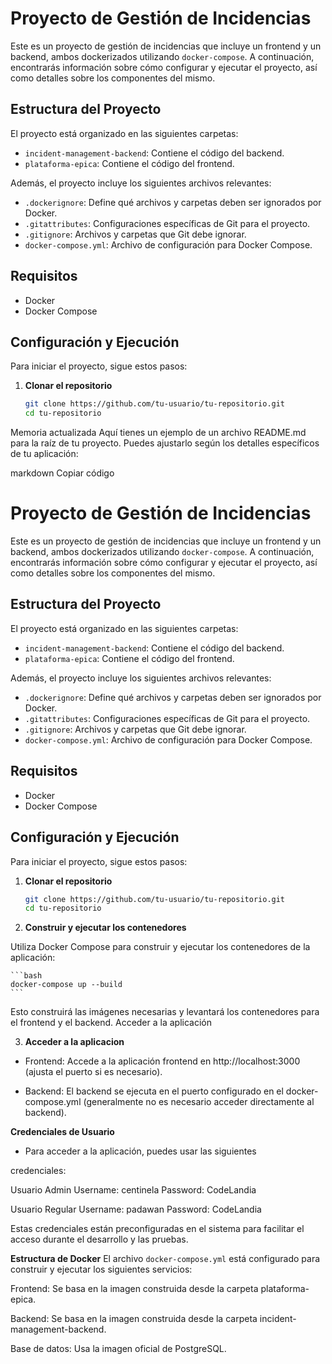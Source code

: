 # Proyecto de Gestión de Incidencias

Este es un proyecto de gestión de incidencias que incluye un frontend y un backend, ambos dockerizados utilizando `docker-compose`. A continuación, encontrarás información sobre cómo configurar y ejecutar el proyecto, así como detalles sobre los componentes del mismo.

## Estructura del Proyecto

El proyecto está organizado en las siguientes carpetas:

- `incident-management-backend`: Contiene el código del backend.
- `plataforma-epica`: Contiene el código del frontend.

Además, el proyecto incluye los siguientes archivos relevantes:

- `.dockerignore`: Define qué archivos y carpetas deben ser ignorados por Docker.
- `.gitattributes`: Configuraciones específicas de Git para el proyecto.
- `.gitignore`: Archivos y carpetas que Git debe ignorar.
- `docker-compose.yml`: Archivo de configuración para Docker Compose.

## Requisitos

- Docker
- Docker Compose

## Configuración y Ejecución

Para iniciar el proyecto, sigue estos pasos:

1. **Clonar el repositorio**

   ```bash
   git clone https://github.com/tu-usuario/tu-repositorio.git
   cd tu-repositorio

Memoria actualizada
Aquí tienes un ejemplo de un archivo README.md para la raíz de tu proyecto. Puedes ajustarlo según los detalles específicos de tu aplicación:

markdown
Copiar código
# Proyecto de Gestión de Incidencias

Este es un proyecto de gestión de incidencias que incluye un frontend y un backend, ambos dockerizados utilizando `docker-compose`. A continuación, encontrarás información sobre cómo configurar y ejecutar el proyecto, así como detalles sobre los componentes del mismo.

## Estructura del Proyecto

El proyecto está organizado en las siguientes carpetas:

- `incident-management-backend`: Contiene el código del backend.
- `plataforma-epica`: Contiene el código del frontend.

Además, el proyecto incluye los siguientes archivos relevantes:

- `.dockerignore`: Define qué archivos y carpetas deben ser ignorados por Docker.
- `.gitattributes`: Configuraciones específicas de Git para el proyecto.
- `.gitignore`: Archivos y carpetas que Git debe ignorar.
- `docker-compose.yml`: Archivo de configuración para Docker Compose.

## Requisitos

- Docker
- Docker Compose

## Configuración y Ejecución

Para iniciar el proyecto, sigue estos pasos:

1. **Clonar el repositorio**

   ```bash
   git clone https://github.com/tu-usuario/tu-repositorio.git
   cd tu-repositorio

2. **Construir y ejecutar los contenedores**  

Utiliza Docker Compose para construir y ejecutar los contenedores de la aplicación:

    ```bash
    docker-compose up --build
    ```
Esto construirá las imágenes necesarias y levantará los contenedores para el frontend y el backend.
Acceder a la aplicación

3. **Acceder a la aplicacion**

- Frontend: Accede a la aplicación frontend en http://localhost:3000 (ajusta el puerto si es necesario).

- Backend: El backend se ejecuta en el puerto configurado en el docker-compose.yml (generalmente no es necesario acceder directamente al backend).

**Credenciales de Usuario**
- Para acceder a la aplicación, puedes usar las siguientes 

credenciales:

Usuario Admin
Username: centinela
Password: CodeLandia

Usuario Regular
Username: padawan
Password: CodeLandia

Estas credenciales están preconfiguradas en el sistema para facilitar el acceso durante el desarrollo y las pruebas.

**Estructura de Docker**
El archivo `docker-compose.yml` está configurado para construir y ejecutar los siguientes servicios:

Frontend: Se basa en la imagen construida desde la carpeta plataforma-epica.

Backend: Se basa en la imagen construida desde la carpeta incident-management-backend.

Base de datos: Usa la imagen oficial de PostgreSQL.

